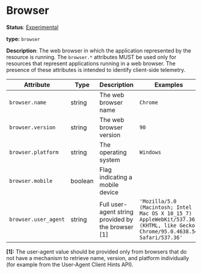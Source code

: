 # Browser

**Status**: [Experimental](../../document-status.md)

**type:** `browser`

**Description**: The web browser in which the application represented by the resource is running. The `browser.*` attributes MUST be used only for resources that represent applications running in a web browser. The presence of these attributes is intended to identify client-side telemetry.

<!-- semconv device -->
| Attribute  | Type | Description  | Examples  | Required |
|---|---|---|---|---|
| `browser.name` | string | The web browser name | `Chrome` | No |
| `browser.version` | string | The web browser version | `90` | No |
| `browser.platform` | string | The operating system | `Windows` | No |
| `browser.mobile` | boolean | Flag indicating a mobile device | | No |
| `browser.user_agent` | string | Full user-agent string provided by the browser [1] | `'Mozilla/5.0 (Macintosh; Intel Mac OS X 10_15_7) AppleWebKit/537.36 (KHTML, like Gecko) Chrome/95.0.4638.54 Safari/537.36'` | No |

**[1]:** The user-agent value should be provided only from browsers that do not have a mechanism to retrieve name, version, and platform individually (for example from the User-Agent Client Hints API). 
